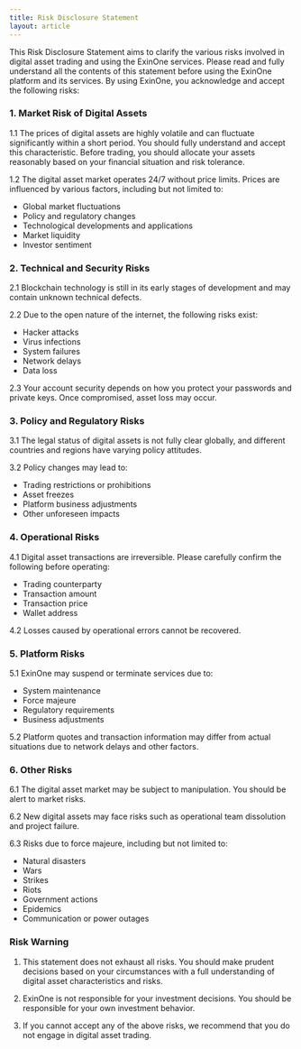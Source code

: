 ```yaml
---
title: Risk Disclosure Statement
layout: article
---
```


This Risk Disclosure Statement aims to clarify the various risks involved in digital asset trading and using the ExinOne services. Please read and fully understand all the contents of this statement before using the ExinOne platform and its services. By using ExinOne, you acknowledge and accept the following risks:

### 1. Market Risk of Digital Assets

1.1 The prices of digital assets are highly volatile and can fluctuate significantly within a short period. You should fully understand and accept this characteristic. Before trading, you should allocate your assets reasonably based on your financial situation and risk tolerance.

1.2 The digital asset market operates 24/7 without price limits. Prices are influenced by various factors, including but not limited to:
- Global market fluctuations
- Policy and regulatory changes
- Technological developments and applications
- Market liquidity
- Investor sentiment

### 2. Technical and Security Risks

2.1 Blockchain technology is still in its early stages of development and may contain unknown technical defects.

2.2 Due to the open nature of the internet, the following risks exist:
- Hacker attacks
- Virus infections
- System failures
- Network delays
- Data loss

2.3 Your account security depends on how you protect your passwords and private keys. Once compromised, asset loss may occur.

### 3. Policy and Regulatory Risks

3.1 The legal status of digital assets is not fully clear globally, and different countries and regions have varying policy attitudes.

3.2 Policy changes may lead to:
- Trading restrictions or prohibitions
- Asset freezes
- Platform business adjustments
- Other unforeseen impacts

### 4. Operational Risks

4.1 Digital asset transactions are irreversible. Please carefully confirm the following before operating:
- Trading counterparty
- Transaction amount
- Transaction price
- Wallet address

4.2 Losses caused by operational errors cannot be recovered.

### 5. Platform Risks

5.1 ExinOne may suspend or terminate services due to:
- System maintenance
- Force majeure
- Regulatory requirements
- Business adjustments

5.2 Platform quotes and transaction information may differ from actual situations due to network delays and other factors.

### 6. Other Risks

6.1 The digital asset market may be subject to manipulation. You should be alert to market risks.

6.2 New digital assets may face risks such as operational team dissolution and project failure.

6.3 Risks due to force majeure, including but not limited to:
- Natural disasters
- Wars
- Strikes
- Riots
- Government actions
- Epidemics
- Communication or power outages

### Risk Warning

1. This statement does not exhaust all risks. You should make prudent decisions based on your circumstances with a full understanding of digital asset characteristics and risks.

2. ExinOne is not responsible for your investment decisions. You should be responsible for your own investment behavior.

3. If you cannot accept any of the above risks, we recommend that you do not engage in digital asset trading.
